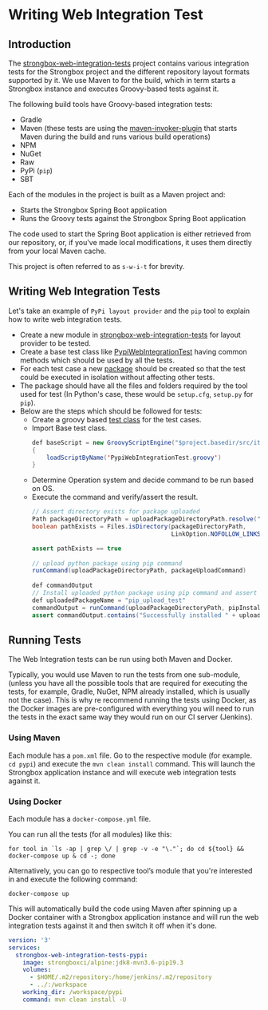 # Writing Web Integration Test

## Introduction

The [strongbox-web-integration-tests](https://github.com/strongbox/strongbox-web-integration-tests) project contains various integration tests for the Strongbox project and the different repository layout formats supported by it. We use Maven to for the build, which in term starts a Strongbox instance and executes Groovy-based tests against it.

The following build tools have Groovy-based integration tests:

* Gradle
* Maven (these tests are using the [maven-invoker-plugin](https://maven.apache.org/plugins/maven-invoker-plugin/) that starts Maven during the build and runs various build operations)
* NPM
* NuGet
* Raw
* PyPi (`pip`)
* SBT

Each of the modules in the project is built as a Maven project and:

* Starts the Strongbox Spring Boot application
* Runs the Groovy tests against the Strongbox Spring Boot application

The code used to start the Spring Boot application is either retrieved from our repository, or, if you've made local modifications, it uses them directly from your local Maven cache.

This project is often referred to as `s-w-i-t` for brevity.

## Writing Web Integration Tests

Let's take an example of `PyPi layout provider` and the `pip` tool to explain how to write web integration tests.

* Create a new module in [strongbox-web-integration-tests](https://github.com/strongbox/strongbox-web-integration-tests) for layout provider to be tested.
* Create a base test class like [PypiWebIntegrationTest](https://github.com/strongbox/strongbox-web-integration-tests/blob/master/pypi/src/it/PypiWebIntegrationTest.groovy) having common methods which should be used by all the tests.
* For each test case a new [package](https://github.com/strongbox/strongbox-web-integration-tests/blob/master/pypi/src/it/common-flows/pip-package-upload-test) should be created so that the test could be executed in isolation without affecting other tests.
* The package should have all the files and folders required by the tool used for test (In Python's case, these would be `setup.cfg`, `setup.py` for `pip`).
* Below are the steps which should be followed for tests:
  * Create a groovy based [test class](https://github.com/strongbox/strongbox-web-integration-tests/blob/master/pypi/src/it/common-flows/test-pypi-common-flows.groovy) for the test cases.
  * Import Base test class.
    ```java
    def baseScript = new GroovyScriptEngine("$project.basedir/src/it").with
    { 
        loadScriptByName('PypiWebIntegrationTest.groovy') 
    }
    ```
  * Determine Operation system and decide command to be run based on OS.
  * Execute the command and verify/assert the result.
    ```java
    // Assert directory exists for package uploaded
    Path packageDirectoryPath = uploadPackageDirectoryPath.resolve("dist");
    boolean pathExists = Files.isDirectory(packageDirectoryPath,
                                           LinkOption.NOFOLLOW_LINKS);
    
    assert pathExists == true
              
    // upload python package using pip command
    runCommand(uploadPackageDirectoryPath, packageUploadCommand)
              
    def commandOutput
    // Install uploaded python package using pip command and assert success
    def uploadedPackageName = "pip_upload_test"
    commandOutput = runCommand(uploadPackageDirectoryPath, pipInstallPackageCommand + " " + uploadedPackageName)
    assert commandOutput.contains("Successfully installed " + uploadedPackageName.replace("_" , "-") + "-1.0")
    ``` 
      
## Running Tests

The Web Integration tests can be run using both Maven and Docker.

Typically, you would use Maven to run the tests from one sub-module, (unless you have all the possible tools that are required for executing the tests, for example, Gradle, NuGet, NPM already installed, which is usually not the case). This is why re recommend running the tests using Docker, as the Docker images are pre-configured with everything you will need to run the tests in the exact same way they would run on our CI server (Jenkins).

### Using Maven

Each module has a `pom.xml` file. Go to the respective module (for example. `cd pypi`) and execute the `mvn clean install` command. This will launch the Strongbox application instance and will execute web integration tests against it.

### Using Docker

Each module has a `docker-compose.yml` file.

You can run all the tests (for all modules) like this:

```
for tool in `ls -ap | grep \/ | grep -v -e "\."`; do cd ${tool} && docker-compose up & cd -; done
```

Alternatively, you can go to respective tool’s module that you're interested in and execute the following command:

```
docker-compose up
```

This will automatically build the code using Maven after spinning up a Docker container with a Strongbox application instance  and will run the web integration tests against it and then switch it off when it's done.


```yaml
version: '3'
services:
  strongbox-web-integration-tests-pypi:
    image: strongboxci/alpine:jdk8-mvn3.6-pip19.3
    volumes:
      - $HOME/.m2/repository:/home/jenkins/.m2/repository
      - ../:/workspace
    working_dir: /workspace/pypi
    command: mvn clean install -U
```
